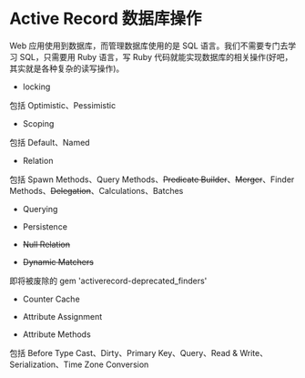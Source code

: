 # Active Record 数据库操作

Web 应用使用到数据库，而管理数据库使用的是 SQL 语言。我们不需要专门去学习 SQL，只需要用 Ruby 语言，写 Ruby 代码就能实现数据库的相关操作(好吧，其实就是各种复杂的读写操作)。

- locking

包括 Optimistic、Pessimistic

- Scoping

包括 Default、Named

- Relation

包括 Spawn Methods、Query Methods、~~Predicate Builder~~、~~Merger~~、Finder Methods、~~Delegation~~、Calculations、Batches

- Querying

- Persistence

- ~~Null Relation~~

- ~~Dynamic Matchers~~

即将被废除的 gem 'activerecord-deprecated_finders'

- Counter Cache

- Attribute Assignment

- Attribute Methods

包括 Before Type Cast、Dirty、Primary Key、Query、Read & Write、Serialization、Time Zone Conversion
